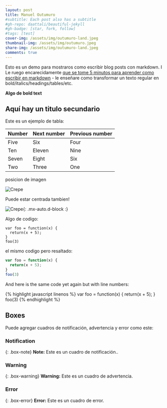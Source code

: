 ```yaml
---
layout: post
title: Manuel Outumuro
#subtitle: Each post also has a subtitle
#gh-repo: daattali/beautiful-jekyll
#gh-badge: [star, fork, follow]
#tags: [test]
cover-img: /assets/img/outumuro-land.jpeg
thumbnail-img: /assets/img/outumuro.jpeg
share-img: /assets/img/outumuro-land.jpeg
comments: true
---
```


Esto es un demo para mostraros como escribir blog posts con markdown.  I Le ruego encarecidamente [que se tome 5 minutos para aprender como escribir en markdown](https://markdowntutorial.com/) - le enseñare como transformar un texto regular en bold/italics/headings/tables/etc.

**Algo de bold text**

## Aquí hay un titulo secundario

Este es un ejemplo de tabla:

| Number | Next number | Previous number |
| :------ |:--- | :--- |
| Five | Six | Four |
| Ten | Eleven | Nine |
| Seven | Eight | Six |
| Two | Three | One |


posicion de imagen

![Crepe](https://s3-media3.fl.yelpcdn.com/bphoto/cQ1Yoa75m2yUFFbY2xwuqw/348s.jpg)

Puede estar centrada tambien!

![Crepe](https://s3-media3.fl.yelpcdn.com/bphoto/cQ1Yoa75m2yUFFbY2xwuqw/348s.jpg){: .mx-auto.d-block :}

Algo de codigo:

~~~
var foo = function(x) {
  return(x + 5);
}
foo(3)
~~~

el mismo codigo pero resaltado:

```javascript
var foo = function(x) {
  return(x + 5);
}
foo(3)
```

And here is the same code yet again but with line numbers:

{% highlight javascript linenos %}
var foo = function(x) {
  return(x + 5);
}
foo(3)
{% endhighlight %}

## Boxes
Puede agregar cuadros de notificación, advertencia y error como este:

### Notification

{: .box-note}
**Note:** Este es un cuadro de notificación..

### Warning

{: .box-warning}
**Warning:** Este es un cuadro de advertencia.

### Error

{: .box-error}
**Error:** Este es un cuadro de error.